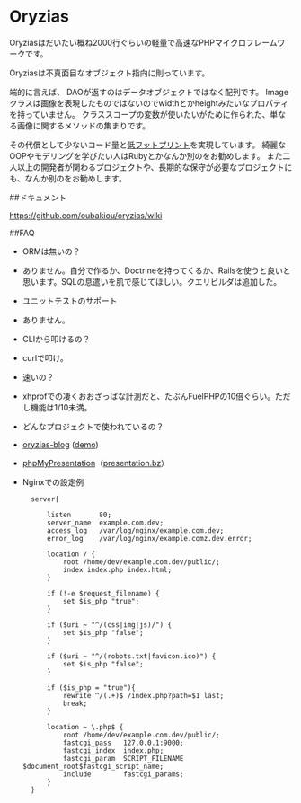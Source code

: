Oryzias
=======

Oryziasはだいたい概ね2000行ぐらいの軽量で高速なPHPマイクロフレームワークです。

Oryziasは不真面目なオブジェクト指向に則っています。

端的に言えば、
DAOが返すのはデータオブジェクトではなく配列です。
Imageクラスは画像を表現したものではないのでwidthとかheightみたいなプロパティを持っていません。
クラススコープの変数が使いたいがために作られた、単なる画像に関するメソッドの集まりです。

その代償として少ないコード量と[低フットプリント](http://presentation.bz/img/member/pc/1/26.png)を実現しています。
綺麗なOOPやモデリングを学びたい人はRubyとかなんか別のをお勧めします。
また二人以上の開発者が関わるプロジェクトや、長期的な保守が必要なプロジェクトにも、なんか別のをお勧めします。

##ドキュメント

https://github.com/oubakiou/oryzias/wiki

##FAQ

+ ORMは無いの？
 + ありません。自分で作るか、Doctrineを持ってくるか、Railsを使うと良いと思います。SQLの息遣いを肌で感じてほしい。クエリビルダは追加した。

+ ユニットテストのサポート
 + ありません。

+ CLIから叩けるの？
 + curlで叩け。

+ 速いの？
 + xhprofでの凄くおおざっぱな計測だと、たぶんFuelPHPの10倍ぐらい。ただし機能は1/10未満。

+ どんなプロジェクトで使われているの？
 + [oryzias-blog](https://github.com/oubakiou/oryzias-blog) ([demo](http://blog.presentation.bz))
 + [phpMyPresentation](https://github.com/oubakiou/phpMyPresentation)（[presentation.bz](http://presentation.bz/)）

+ Nginxでの設定例
    
        server{
            
            listen       80;
            server_name  example.com.dev;
            access_log   /var/log/nginx/example.com.dev;
            error_log    /var/log/nginx/example.comz.dev.error;
            
            location / {
                root /home/dev/example.com.dev/public/;
                index index.php index.html;
            }
            
            if (!-e $request_filename) {
                set $is_php "true";
            }
            
            if ($uri ~ "^/(css|img|js)/") {
                set $is_php "false";
            }
            
            if ($uri ~ "^/(robots.txt|favicon.ico)") {
                set $is_php "false";
            }
            
            if ($is_php = "true"){
                rewrite ^/(.+)$ /index.php?path=$1 last;
                break;
            }
            
            location ~ \.php$ {
                root /home/dev/example.com.dev/public/;
                fastcgi_pass   127.0.0.1:9000;
                fastcgi_index  index.php;
                fastcgi_param  SCRIPT_FILENAME  $document_root$fastcgi_script_name;
                include        fastcgi_params;
            }
        }
    
